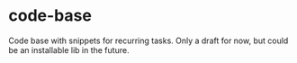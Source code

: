 # code-base
Code base with snippets for recurring tasks. Only a draft for now, but could be an installable lib in the future.
